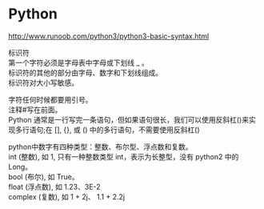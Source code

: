 # Python

http://www.runoob.com/python3/python3-basic-syntax.html

标识符
</br>第一个字符必须是字母表中字母或下划线 _ 。
</br>标识符的其他的部分由字母、数字和下划线组成。
</br>标识符对大小写敏感。

字符任何时候都要用引号。
</br>注释#写在前面。
</br>Python 通常是一行写完一条语句，但如果语句很长，我们可以使用反斜杠(\)来实现多行语句;在 [], {}, 或 () 中的多行语句，不需要使用反斜杠(\)

python中数字有四种类型：整数、布尔型、浮点数和复数。
</br>
int (整数), 如 1, 只有一种整数类型 int，表示为长整型，没有 python2 中的 Long。
</br>bool (布尔), 如 True。
</br>float (浮点数), 如 1.23、3E-2
</br>complex (复数), 如 1 + 2j、 1.1 + 2.2j
